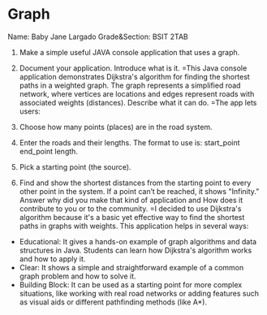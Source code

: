# Graph
Name: Baby Jane Largado 
Grade&Section: BSIT 2TAB 

1. Make a simple useful JAVA console application that uses a graph.


2. Document your application.
 Introduce what is it.
=This Java console application demonstrates Dijkstra's algorithm for finding the shortest paths in a weighted graph.  The graph represents a simplified road network, where vertices are locations and edges represent roads with associated weights (distances).
 Describe what it can do.
=The app lets users:

1. Choose how many points (places) are in the road system.
2. Enter the roads and their lengths. The format to use is: start_point end_point length.
3. Pick a starting point (the source).
4. Find and show the shortest distances from the starting point to every other point in the system. If a point can’t be reached, it shows "Infinity.”
 Answer why did you make that kind  of application and How does it contribute to you or to the community.
=I decided to use Dijkstra's algorithm because it's a basic yet effective way to find the shortest paths in graphs with weights. This application helps in several ways:

- Educational: It gives a hands-on example of graph algorithms and data structures in Java. Students can learn how Dijkstra's algorithm works and how to apply it.
- Clear: It shows a simple and straightforward example of a common graph problem and how to solve it.
- Building Block: It can be used as a starting point for more complex situations, like working with real road networks or adding features such as visual aids or different pathfinding methods (like A*).
